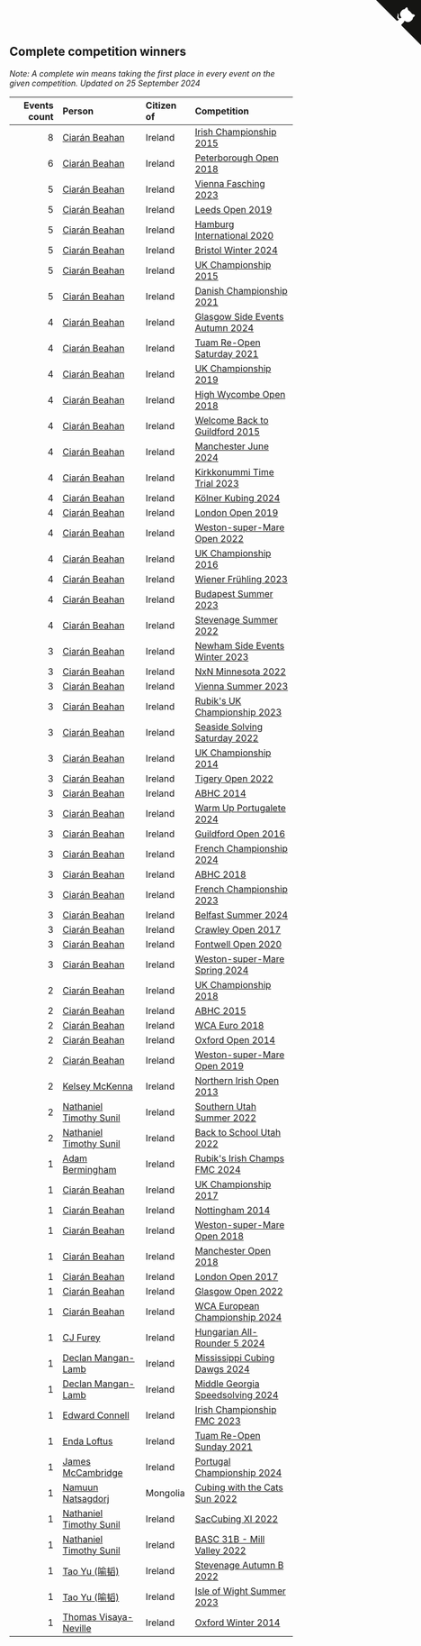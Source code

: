 ## Complete competition winners

*Note: A complete win means taking the first place in every event on the given competition.*
*Updated on 25 September 2024*

| Events count | Person | Citizen of | Competition |
| ---: | :--- | :--- | :--- |
| 8 | [Ciarán Beahan](https://www.worldcubeassociation.org/persons/2012BEAH01) | Ireland | [Irish Championship 2015](https://www.worldcubeassociation.org/competitions/IrishChampionship2015) |
| 6 | [Ciarán Beahan](https://www.worldcubeassociation.org/persons/2012BEAH01) | Ireland | [Peterborough Open 2018](https://www.worldcubeassociation.org/competitions/PeterboroughOpen2018) |
| 5 | [Ciarán Beahan](https://www.worldcubeassociation.org/persons/2012BEAH01) | Ireland | [Vienna Fasching 2023](https://www.worldcubeassociation.org/competitions/ViennaFasching2023) |
| 5 | [Ciarán Beahan](https://www.worldcubeassociation.org/persons/2012BEAH01) | Ireland | [Leeds Open 2019](https://www.worldcubeassociation.org/competitions/LeedsOpen2019) |
| 5 | [Ciarán Beahan](https://www.worldcubeassociation.org/persons/2012BEAH01) | Ireland | [Hamburg International 2020](https://www.worldcubeassociation.org/competitions/HamburgInternational2020) |
| 5 | [Ciarán Beahan](https://www.worldcubeassociation.org/persons/2012BEAH01) | Ireland | [Bristol Winter 2024](https://www.worldcubeassociation.org/competitions/BristolWinter2024) |
| 5 | [Ciarán Beahan](https://www.worldcubeassociation.org/persons/2012BEAH01) | Ireland | [UK Championship 2015](https://www.worldcubeassociation.org/competitions/UKChampionship2015) |
| 5 | [Ciarán Beahan](https://www.worldcubeassociation.org/persons/2012BEAH01) | Ireland | [Danish Championship 2021](https://www.worldcubeassociation.org/competitions/DanishChampionship2021) |
| 4 | [Ciarán Beahan](https://www.worldcubeassociation.org/persons/2012BEAH01) | Ireland | [Glasgow Side Events Autumn 2024](https://www.worldcubeassociation.org/competitions/GlasgowSideEventsAutumn2024) |
| 4 | [Ciarán Beahan](https://www.worldcubeassociation.org/persons/2012BEAH01) | Ireland | [Tuam Re-Open Saturday 2021](https://www.worldcubeassociation.org/competitions/TuamSaturday2021) |
| 4 | [Ciarán Beahan](https://www.worldcubeassociation.org/persons/2012BEAH01) | Ireland | [UK Championship 2019](https://www.worldcubeassociation.org/competitions/UKChampionship2019) |
| 4 | [Ciarán Beahan](https://www.worldcubeassociation.org/persons/2012BEAH01) | Ireland | [High Wycombe Open 2018](https://www.worldcubeassociation.org/competitions/HWO2018) |
| 4 | [Ciarán Beahan](https://www.worldcubeassociation.org/persons/2012BEAH01) | Ireland | [Welcome Back to Guildford 2015](https://www.worldcubeassociation.org/competitions/WelcomeBackToGuildford2015) |
| 4 | [Ciarán Beahan](https://www.worldcubeassociation.org/persons/2012BEAH01) | Ireland | [Manchester June 2024](https://www.worldcubeassociation.org/competitions/ManchesterJune2024) |
| 4 | [Ciarán Beahan](https://www.worldcubeassociation.org/persons/2012BEAH01) | Ireland | [Kirkkonummi Time Trial 2023](https://www.worldcubeassociation.org/competitions/KirkkonummiTimeTrial2023) |
| 4 | [Ciarán Beahan](https://www.worldcubeassociation.org/persons/2012BEAH01) | Ireland | [Kölner Kubing 2024](https://www.worldcubeassociation.org/competitions/KolnerKubing2024) |
| 4 | [Ciarán Beahan](https://www.worldcubeassociation.org/persons/2012BEAH01) | Ireland | [London Open 2019](https://www.worldcubeassociation.org/competitions/LondonOpen2019) |
| 4 | [Ciarán Beahan](https://www.worldcubeassociation.org/persons/2012BEAH01) | Ireland | [Weston-super-Mare Open 2022](https://www.worldcubeassociation.org/competitions/WestonsuperMareOpen2022) |
| 4 | [Ciarán Beahan](https://www.worldcubeassociation.org/persons/2012BEAH01) | Ireland | [UK Championship 2016](https://www.worldcubeassociation.org/competitions/UKChampionship2016) |
| 4 | [Ciarán Beahan](https://www.worldcubeassociation.org/persons/2012BEAH01) | Ireland | [Wiener Frühling 2023](https://www.worldcubeassociation.org/competitions/WienerFruhling2023) |
| 4 | [Ciarán Beahan](https://www.worldcubeassociation.org/persons/2012BEAH01) | Ireland | [Budapest Summer 2023](https://www.worldcubeassociation.org/competitions/BudapestSummer2023) |
| 4 | [Ciarán Beahan](https://www.worldcubeassociation.org/persons/2012BEAH01) | Ireland | [Stevenage Summer 2022](https://www.worldcubeassociation.org/competitions/StevenageSummer2022) |
| 3 | [Ciarán Beahan](https://www.worldcubeassociation.org/persons/2012BEAH01) | Ireland | [Newham Side Events Winter 2023](https://www.worldcubeassociation.org/competitions/NewhamSideEventsWinter2023) |
| 3 | [Ciarán Beahan](https://www.worldcubeassociation.org/persons/2012BEAH01) | Ireland | [NxN Minnesota 2022](https://www.worldcubeassociation.org/competitions/NxNMinnesota2022) |
| 3 | [Ciarán Beahan](https://www.worldcubeassociation.org/persons/2012BEAH01) | Ireland | [Vienna Summer 2023](https://www.worldcubeassociation.org/competitions/ViennaBigCubeSummer2023) |
| 3 | [Ciarán Beahan](https://www.worldcubeassociation.org/persons/2012BEAH01) | Ireland | [Rubik's UK Championship 2023](https://www.worldcubeassociation.org/competitions/RubiksUKChampionship2023) |
| 3 | [Ciarán Beahan](https://www.worldcubeassociation.org/persons/2012BEAH01) | Ireland | [Seaside Solving Saturday 2022](https://www.worldcubeassociation.org/competitions/SeasideSolvingSaturday2022) |
| 3 | [Ciarán Beahan](https://www.worldcubeassociation.org/persons/2012BEAH01) | Ireland | [UK Championship 2014](https://www.worldcubeassociation.org/competitions/UKChampionship2014) |
| 3 | [Ciarán Beahan](https://www.worldcubeassociation.org/persons/2012BEAH01) | Ireland | [Tigery Open 2022](https://www.worldcubeassociation.org/competitions/TigeryOpen2022) |
| 3 | [Ciarán Beahan](https://www.worldcubeassociation.org/persons/2012BEAH01) | Ireland | [ABHC 2014](https://www.worldcubeassociation.org/competitions/AugustBank2014) |
| 3 | [Ciarán Beahan](https://www.worldcubeassociation.org/persons/2012BEAH01) | Ireland | [Warm Up Portugalete 2024](https://www.worldcubeassociation.org/competitions/WarmUpPortugalete2024) |
| 3 | [Ciarán Beahan](https://www.worldcubeassociation.org/persons/2012BEAH01) | Ireland | [Guildford Open 2016](https://www.worldcubeassociation.org/competitions/GuildfordOpen2016) |
| 3 | [Ciarán Beahan](https://www.worldcubeassociation.org/persons/2012BEAH01) | Ireland | [French Championship 2024](https://www.worldcubeassociation.org/competitions/FrenchChampionship2024) |
| 3 | [Ciarán Beahan](https://www.worldcubeassociation.org/persons/2012BEAH01) | Ireland | [ABHC 2018](https://www.worldcubeassociation.org/competitions/ABHC2018) |
| 3 | [Ciarán Beahan](https://www.worldcubeassociation.org/persons/2012BEAH01) | Ireland | [French Championship 2023](https://www.worldcubeassociation.org/competitions/FrenchChampionship2023) |
| 3 | [Ciarán Beahan](https://www.worldcubeassociation.org/persons/2012BEAH01) | Ireland | [Belfast Summer 2024](https://www.worldcubeassociation.org/competitions/BelfastSummer2024) |
| 3 | [Ciarán Beahan](https://www.worldcubeassociation.org/persons/2012BEAH01) | Ireland | [Crawley Open 2017](https://www.worldcubeassociation.org/competitions/CrawleyOpen2017) |
| 3 | [Ciarán Beahan](https://www.worldcubeassociation.org/persons/2012BEAH01) | Ireland | [Fontwell Open 2020](https://www.worldcubeassociation.org/competitions/FontwellOpen2020) |
| 3 | [Ciarán Beahan](https://www.worldcubeassociation.org/persons/2012BEAH01) | Ireland | [Weston-super-Mare Spring 2024](https://www.worldcubeassociation.org/competitions/WestonsuperMareSpring2024) |
| 2 | [Ciarán Beahan](https://www.worldcubeassociation.org/persons/2012BEAH01) | Ireland | [UK Championship 2018](https://www.worldcubeassociation.org/competitions/UKC2018) |
| 2 | [Ciarán Beahan](https://www.worldcubeassociation.org/persons/2012BEAH01) | Ireland | [ABHC 2015](https://www.worldcubeassociation.org/competitions/AugustBankHolidayCompetition2015) |
| 2 | [Ciarán Beahan](https://www.worldcubeassociation.org/persons/2012BEAH01) | Ireland | [WCA Euro 2018](https://www.worldcubeassociation.org/competitions/Euro2018) |
| 2 | [Ciarán Beahan](https://www.worldcubeassociation.org/persons/2012BEAH01) | Ireland | [Oxford Open 2014](https://www.worldcubeassociation.org/competitions/OxfordOpen2014) |
| 2 | [Ciarán Beahan](https://www.worldcubeassociation.org/persons/2012BEAH01) | Ireland | [Weston-super-Mare Open 2019](https://www.worldcubeassociation.org/competitions/WestonsuperMareOpen2019) |
| 2 | [Kelsey McKenna](https://www.worldcubeassociation.org/persons/2012MCKE01) | Ireland | [Northern Irish Open 2013](https://www.worldcubeassociation.org/competitions/NorthernIrishOpen2013) |
| 2 | [Nathaniel Timothy Sunil](https://www.worldcubeassociation.org/persons/2022SUNI01) | Ireland | [Southern Utah Summer 2022](https://www.worldcubeassociation.org/competitions/SouthernUtahSummer2022) |
| 2 | [Nathaniel Timothy Sunil](https://www.worldcubeassociation.org/persons/2022SUNI01) | Ireland | [Back to School Utah 2022](https://www.worldcubeassociation.org/competitions/BacktoSchoolUtah2022) |
| 1 | [Adam Bermingham](https://www.worldcubeassociation.org/persons/2020BERM02) | Ireland | [Rubik's Irish Champs FMC 2024](https://www.worldcubeassociation.org/competitions/RubiksIrishChampionshipFMC2024) |
| 1 | [Ciarán Beahan](https://www.worldcubeassociation.org/persons/2012BEAH01) | Ireland | [UK Championship 2017](https://www.worldcubeassociation.org/competitions/UKChampionship2017) |
| 1 | [Ciarán Beahan](https://www.worldcubeassociation.org/persons/2012BEAH01) | Ireland | [Nottingham 2014](https://www.worldcubeassociation.org/competitions/UniversityofNottingham2014) |
| 1 | [Ciarán Beahan](https://www.worldcubeassociation.org/persons/2012BEAH01) | Ireland | [Weston-super-Mare Open 2018](https://www.worldcubeassociation.org/competitions/WSMO2018) |
| 1 | [Ciarán Beahan](https://www.worldcubeassociation.org/persons/2012BEAH01) | Ireland | [Manchester Open 2018](https://www.worldcubeassociation.org/competitions/ManchesterOpen2018) |
| 1 | [Ciarán Beahan](https://www.worldcubeassociation.org/persons/2012BEAH01) | Ireland | [London Open 2017](https://www.worldcubeassociation.org/competitions/LondonOpen2017) |
| 1 | [Ciarán Beahan](https://www.worldcubeassociation.org/persons/2012BEAH01) | Ireland | [Glasgow Open 2022](https://www.worldcubeassociation.org/competitions/GlasgowOpen2022) |
| 1 | [Ciarán Beahan](https://www.worldcubeassociation.org/persons/2012BEAH01) | Ireland | [WCA European Championship 2024](https://www.worldcubeassociation.org/competitions/Euro2024) |
| 1 | [CJ Furey](https://www.worldcubeassociation.org/persons/2022FURE01) | Ireland | [Hungarian All-Rounder 5 2024](https://www.worldcubeassociation.org/competitions/HungarianAllRounder52024) |
| 1 | [Declan Mangan-Lamb](https://www.worldcubeassociation.org/persons/2023MANG02) | Ireland | [Mississippi Cubing Dawgs 2024](https://www.worldcubeassociation.org/competitions/MississippiCubingDawgs2024) |
| 1 | [Declan Mangan-Lamb](https://www.worldcubeassociation.org/persons/2023MANG02) | Ireland | [Middle Georgia Speedsolving 2024](https://www.worldcubeassociation.org/competitions/MiddleGeorgiaSpeedsolving2024) |
| 1 | [Edward Connell](https://www.worldcubeassociation.org/persons/2018CONN04) | Ireland | [Irish Championship FMC 2023](https://www.worldcubeassociation.org/competitions/IrishChampionshipFMC2023) |
| 1 | [Enda Loftus](https://www.worldcubeassociation.org/persons/2021LOFT01) | Ireland | [Tuam Re-Open Sunday 2021](https://www.worldcubeassociation.org/competitions/TuamSunday2021) |
| 1 | [James McCambridge](https://www.worldcubeassociation.org/persons/2019MCCA09) | Ireland | [Portugal Championship 2024](https://www.worldcubeassociation.org/competitions/PortugalChampionship2024) |
| 1 | [Namuun Natsagdorj](https://www.worldcubeassociation.org/persons/2019NATS02) | Mongolia | [Cubing with the Cats Sun 2022](https://www.worldcubeassociation.org/competitions/CubingwiththeCatsSunday2022) |
| 1 | [Nathaniel Timothy Sunil](https://www.worldcubeassociation.org/persons/2022SUNI01) | Ireland | [SacCubing XI 2022](https://www.worldcubeassociation.org/competitions/SacCubingXI2022) |
| 1 | [Nathaniel Timothy Sunil](https://www.worldcubeassociation.org/persons/2022SUNI01) | Ireland | [BASC 31B - Mill Valley 2022](https://www.worldcubeassociation.org/competitions/BASC31BMillValley2022) |
| 1 | [Tao Yu (喻韬)](https://www.worldcubeassociation.org/persons/2012YUTA01) | Ireland | [Stevenage Autumn B 2022](https://www.worldcubeassociation.org/competitions/StevenageAutumnB2022) |
| 1 | [Tao Yu (喻韬)](https://www.worldcubeassociation.org/persons/2012YUTA01) | Ireland | [Isle of Wight Summer 2023](https://www.worldcubeassociation.org/competitions/IsleofWightSummer2023) |
| 1 | [Thomas Visaya-Neville](https://www.worldcubeassociation.org/persons/2014VISA01) | Ireland | [Oxford Winter 2014](https://www.worldcubeassociation.org/competitions/OxfordWinter2014) |


<a href="https://github.com/simonkellly/wca_statistics_ireland" class="github-corner" aria-label="View source on Github"><svg width="80" height="80" viewBox="0 0 250 250" style="fill:#151513; color:#fff; position: absolute; top: 0; border: 0; right: 0;" aria-hidden="true"><path d="M0,0 L115,115 L130,115 L142,142 L250,250 L250,0 Z"></path><path d="M128.3,109.0 C113.8,99.7 119.0,89.6 119.0,89.6 C122.0,82.7 120.5,78.6 120.5,78.6 C119.2,72.0 123.4,76.3 123.4,76.3 C127.3,80.9 125.5,87.3 125.5,87.3 C122.9,97.6 130.6,101.9 134.4,103.2" fill="currentColor" style="transform-origin: 130px 106px;" class="octo-arm"></path><path d="M115.0,115.0 C114.9,115.1 118.7,116.5 119.8,115.4 L133.7,101.6 C136.9,99.2 139.9,98.4 142.2,98.6 C133.8,88.0 127.5,74.4 143.8,58.0 C148.5,53.4 154.0,51.2 159.7,51.0 C160.3,49.4 163.2,43.6 171.4,40.1 C171.4,40.1 176.1,42.5 178.8,56.2 C183.1,58.6 187.2,61.8 190.9,65.4 C194.5,69.0 197.7,73.2 200.1,77.6 C213.8,80.2 216.3,84.9 216.3,84.9 C212.7,93.1 206.9,96.0 205.4,96.6 C205.1,102.4 203.0,107.8 198.3,112.5 C181.9,128.9 168.3,122.5 157.7,114.1 C157.9,116.9 156.7,120.9 152.7,124.9 L141.0,136.5 C139.8,137.7 141.6,141.9 141.8,141.8 Z" fill="currentColor" class="octo-body"></path></svg></a><style>.github-corner:hover .octo-arm{animation:octocat-wave 560ms ease-in-out}@keyframes octocat-wave{0%,100%{transform:rotate(0)}20%,60%{transform:rotate(-25deg)}40%,80%{transform:rotate(10deg)}}@media (max-width:500px){.github-corner:hover .octo-arm{animation:none}.github-corner .octo-arm{animation:octocat-wave 560ms ease-in-out}}</style>
